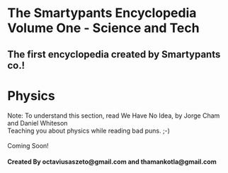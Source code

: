 # The Smartypants Encyclopedia Volume One - Science and Tech
## The first encyclopedia created by Smartypants co.!

<html>
    <head>
        <meta charset="utf-8">
        <title>The Smartypants Encyclopedia Volume One - Science and Tech</title>
    </head>
    <body>
        <h1>Physics</h1>
        <p>Note: To understand this section, read We Have No Idea, by Jorge Cham and Daniel Whiteson<br>
        Teaching you about physics while reading bad puns. ;-)<br>
        <br>
        Coming Soon!
        </p>
        <p> 
        <h4>Created By octaviusaszeto@gmail.com and thamankotla@gmail.com</h4>
    </body>
</html>
